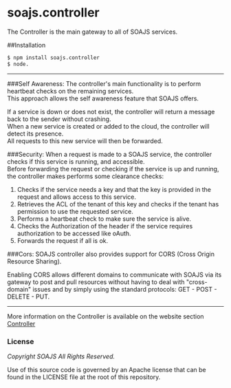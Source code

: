 # soajs.controller
The Controller is the main gateway to all of SOAJS services.

##Installation

```sh
$ npm install soajs.controller
$ node.
```

---

###Self Awareness:
The controller's main functionality is to perform heartbeat checks on the remaining services.<br>
This approach allows the self awareness feature that SOAJS offers.

If a service is down or does not exist, the controller will return a message back to the sender without crashing.<br>
When a new service is created or added to the cloud, the controller will detect its presence.<br>
All requests to this new service will then be forwarded.

###Security:
When a request is made to a SOAJS service, the controller checks if this service is running, and accessible.<br>
Before forwarding the request or checking if the service is up and running, the controller makes performs some clearance checks:

1. Checks if the service needs a key and that the key is provided in the request and allows access to this service.
2. Retrieves the ACL of the tenant of this key and checks if the tenant has permission to use the requested service.
3. Performs a heartbeat check to make sure the service is alive.
4. Checks the Authorization of the header if the service requires authorization to be accessed like oAuth.
5. Forwards the request if all is ok.

###Cors:
SOAJS controller also provides support for CORS (Cross Origin Resource Sharing).

Enabling CORS allows different domains to communicate with SOAJS via its gateway to post and pull resources without having to deal with "cross-domain" issues and by simply using the standard protocols: GET - POST - DELETE - PUT.

---

More information on the Controller is available on the website section [Controller](http://www.soajs.org/#/documentation/controller)


### License
*Copyright SOAJS All Rights Reserved.*

Use of this source code is governed by an Apache license that can be found in the LICENSE file at the root of this repository.

